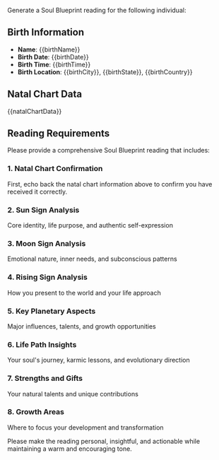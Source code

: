 Generate a Soul Blueprint reading for the following individual:

## Birth Information

- **Name**: {{birthName}}
- **Birth Date**: {{birthDate}}
- **Birth Time**: {{birthTime}}
- **Birth Location**: {{birthCity}}, {{birthState}}, {{birthCountry}}

## Natal Chart Data

{{natalChartData}}

## Reading Requirements

Please provide a comprehensive Soul Blueprint reading that includes:

### 1. Natal Chart Confirmation

First, echo back the natal chart information above to confirm you have received it correctly.

### 2. Sun Sign Analysis

Core identity, life purpose, and authentic self-expression

### 3. Moon Sign Analysis

Emotional nature, inner needs, and subconscious patterns

### 4. Rising Sign Analysis

How you present to the world and your life approach

### 5. Key Planetary Aspects

Major influences, talents, and growth opportunities

### 6. Life Path Insights

Your soul's journey, karmic lessons, and evolutionary direction

### 7. Strengths and Gifts

Your natural talents and unique contributions

### 8. Growth Areas

Where to focus your development and transformation

Please make the reading personal, insightful, and actionable while maintaining a warm and encouraging tone.

